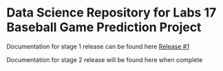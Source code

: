 # Data Science Repository for Labs 17 Baseball Game Prediction Project

Documentation for stage 1 release can be found here [Release #1](doc/API_docs.md)

Documentation for stage 2 release will be found here when complete 
